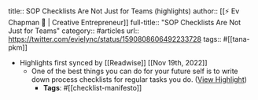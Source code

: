 title:: SOP Checklists Are Not Just for Teams (highlights)
author:: [[⚡️ Ev Chapman 🚢 | Creative Entrepreneur]]
full-title:: "SOP Checklists Are Not Just for Teams"
category:: #articles
url:: https://twitter.com/evielync/status/1590808606492233728
tags:: #[[tana-pkm]]

- Highlights first synced by [[Readwise]] [[Nov 19th, 2022]]
	- One of the best things you can do for your future self is to write down process checklists for regular tasks you do. ([View Highlight](https://read.readwise.io/read/01ghk677q7q8v0tgq1ft3f0z40))
		- **Tags**: #[[checklist-manifesto]]